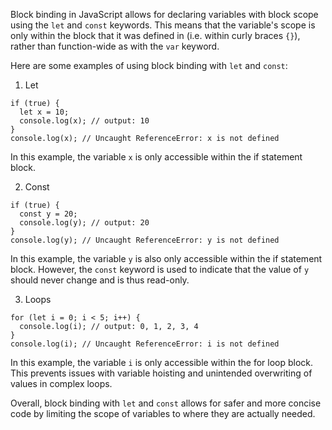 Block binding in JavaScript allows for declaring variables with block scope using the `let` and `const` keywords. This means that the variable's scope is only within the block that it was defined in (i.e. within curly braces `{}`), rather than function-wide as with the `var` keyword.

Here are some examples of using block binding with `let` and `const`:

1. Let

```
if (true) {
  let x = 10;
  console.log(x); // output: 10
}
console.log(x); // Uncaught ReferenceError: x is not defined
```

In this example, the variable `x` is only accessible within the if statement block.

2. Const

```
if (true) {
  const y = 20;
  console.log(y); // output: 20
}
console.log(y); // Uncaught ReferenceError: y is not defined
```

In this example, the variable `y` is also only accessible within the if statement block. However, the `const` keyword is used to indicate that the value of `y` should never change and is thus read-only.

3. Loops

```
for (let i = 0; i < 5; i++) {
  console.log(i); // output: 0, 1, 2, 3, 4
}
console.log(i); // Uncaught ReferenceError: i is not defined
```

In this example, the variable `i` is only accessible within the for loop block. This prevents issues with variable hoisting and unintended overwriting of values in complex loops.

Overall, block binding with `let` and `const` allows for safer and more concise code by limiting the scope of variables to where they are actually needed.